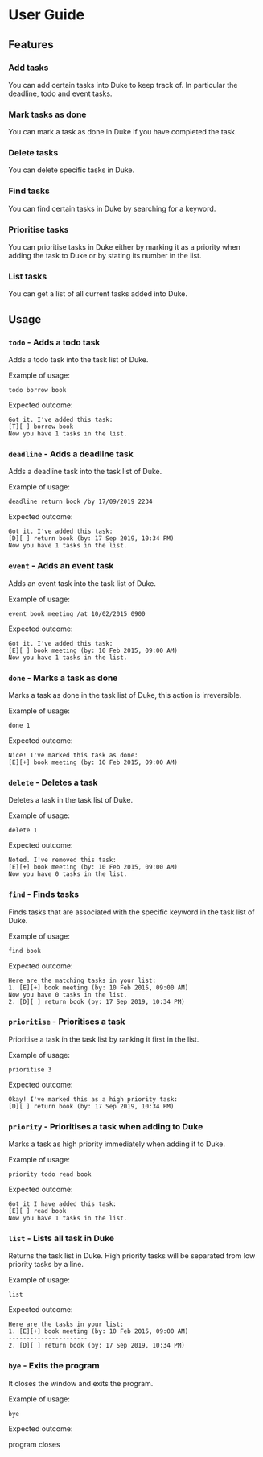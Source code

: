 
# User Guide

## Features 

### Add tasks
You can add certain tasks into Duke to keep track of. In particular the deadline, todo and event tasks.

### Mark tasks as done
You can mark a task as done in Duke if you have completed the task.

### Delete tasks
You can delete specific tasks in Duke.

### Find tasks
You can find certain tasks in Duke by searching for a keyword.

### Prioritise tasks
You can prioritise tasks in Duke either by marking it as a priority when adding the task to Duke 
or by stating its number in the list.

### List tasks
You can get a list of all current tasks added into Duke.

## Usage

### `todo` - Adds a todo task

Adds a todo task into the task list of Duke.

Example of usage: 

`todo borrow book`

Expected outcome:

```
Got it. I've added this task:
[T][ ] borrow book
Now you have 1 tasks in the list.
```

### `deadline` - Adds a deadline task

Adds a deadline task into the task list of Duke.

Example of usage: 

`deadline return book /by 17/09/2019 2234`

Expected outcome:

```
Got it. I've added this task:
[D][ ] return book (by: 17 Sep 2019, 10:34 PM)
Now you have 1 tasks in the list.
```

### `event` - Adds an event task

Adds an event task into the task list of Duke.

Example of usage: 

`event book meeting /at 10/02/2015 0900`

Expected outcome:

```
Got it. I've added this task:
[E][ ] book meeting (by: 10 Feb 2015, 09:00 AM)
Now you have 1 tasks in the list.
``` 

### `done` - Marks a task as done

Marks a task as done in the task list of Duke, this action is irreversible.

Example of usage: 

`done 1`

Expected outcome:

```
Nice! I've marked this task as done:
[E][+] book meeting (by: 10 Feb 2015, 09:00 AM)
```
 
### `delete` - Deletes a task

Deletes a task in the task list of Duke.

Example of usage: 

`delete 1`

Expected outcome:

```
Noted. I've removed this task:
[E][+] book meeting (by: 10 Feb 2015, 09:00 AM)
Now you have 0 tasks in the list.
```
  
### `find` - Finds tasks

Finds tasks that are associated with the specific keyword in the task list of Duke.

Example of usage: 

`find book`

Expected outcome:

```
Here are the matching tasks in your list:
1. [E][+] book meeting (by: 10 Feb 2015, 09:00 AM)
Now you have 0 tasks in the list.
2. [D][ ] return book (by: 17 Sep 2019, 10:34 PM)
```

### `prioritise` - Prioritises a task

Prioritise a task in the task list by ranking it first in the list.

Example of usage: 

`prioritise 3`

Expected outcome:

```
Okay! I've marked this as a high priority task:
[D][ ] return book (by: 17 Sep 2019, 10:34 PM)
``` 

### `priority` - Prioritises a task when adding to Duke 

Marks a task as high priority immediately when adding it to Duke.

Example of usage: 

`priority todo read book`

Expected outcome:

```
Got it I have added this task:
[E][ ] read book
Now you have 1 tasks in the list.
```

### `list` - Lists all task in Duke 

Returns the task list in Duke. High priority tasks will be separated from low priority tasks by a line.

Example of usage: 

`list`

Expected outcome:

```
Here are the tasks in your list:
1. [E][+] book meeting (by: 10 Feb 2015, 09:00 AM)
----------------------
2. [D][ ] return book (by: 17 Sep 2019, 10:34 PM)
```

### `bye` - Exits the program 

It closes the window and exits the program.

Example of usage: 

`bye`

Expected outcome:

program closes